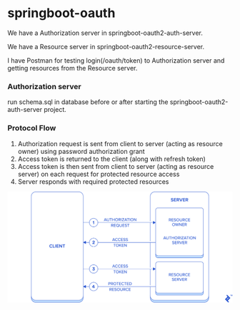 # springboot-oauth

We have a Authorization server in springboot-oauth2-auth-server.

We have a Resource server in springboot-oauth2-resource-server.

I have Postman for testing login(/oauth/token) to Authorization server and getting resources from the Resource server.

### Authorization server
run schema.sql in database before or after starting the springboot-oauth2-auth-server project.

### Protocol Flow

1. Authorization request is sent from client to server (acting as resource owner) using password authorization grant
2. Access token is returned to the client (along with refresh token)
3. Access token is then sent from client to server (acting as resource server) on each request for protected resource access
4. Server responds with required protected resources

![alt text](https://github.com/folaulau/springboot-oauth/blob/main/auth-flow.png)
